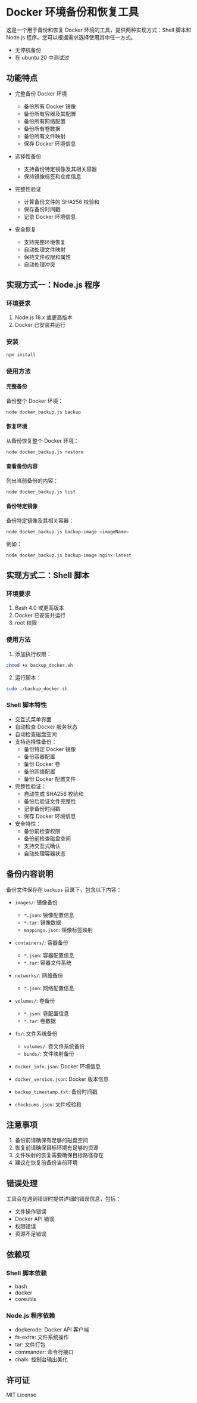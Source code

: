 # Docker 环境备份和恢复工具

这是一个用于备份和恢复 Docker 环境的工具，提供两种实现方式：Shell 脚本和 Node.js 程序。您可以根据需求选择使用其中任一方式。

- 无停机备份
- 在 ubuntu 20 中测试过

## 功能特点

- 完整备份 Docker 环境
  - 备份所有 Docker 镜像
  - 备份所有容器及其配置
  - 备份所有网络配置
  - 备份所有卷数据
  - 备份所有文件映射
  - 保存 Docker 环境信息

- 选择性备份
  - 支持备份特定镜像及其相关容器
  - 保持镜像标签和仓库信息

- 完整性验证
  - 计算备份文件的 SHA256 校验和
  - 保存备份时间戳
  - 记录 Docker 环境信息

- 安全恢复
  - 支持完整环境恢复
  - 自动处理文件映射
  - 保持文件权限和属性
  - 自动处理冲突

## 实现方式一：Node.js 程序

### 环境要求

1. Node.js 18.x 或更高版本
2. Docker 已安装并运行

### 安装

```bash
npm install
```

### 使用方法

#### 完整备份

备份整个 Docker 环境：
```bash
node docker_backup.js backup
```

#### 恢复环境

从备份恢复整个 Docker 环境：
```bash
node docker_backup.js restore
```

#### 查看备份内容

列出当前备份的内容：
```bash
node docker_backup.js list
```

#### 备份特定镜像

备份特定镜像及其相关容器：
```bash
node docker_backup.js backup-image <imageName>
```
例如：
```bash
node docker_backup.js backup-image nginx:latest
```


## 实现方式二：Shell 脚本

### 环境要求

1. Bash 4.0 或更高版本
2. Docker 已安装并运行
3. root 权限

### 使用方法

1. 添加执行权限：
```bash
chmod +x backup_docker.sh
```

2. 运行脚本：
```bash
sudo ./backup_docker.sh
```

### Shell 脚本特性

- 交互式菜单界面
- 自动检查 Docker 服务状态
- 自动检查磁盘空间
- 支持选择性备份：
  - 备份特定 Docker 镜像
  - 备份容器配置
  - 备份 Docker 卷
  - 备份网络配置
  - 备份 Docker 配置文件
- 完整性验证：
  - 自动生成 SHA256 校验和
  - 备份后验证文件完整性
  - 记录备份时间戳
  - 保存 Docker 环境信息
- 安全特性：
  - 备份前检查权限
  - 备份前检查磁盘空间
  - 支持交互式确认
  - 自动处理容器状态

## 备份内容说明

备份文件保存在 `backups` 目录下，包含以下内容：

- `images/`: 镜像备份
  - `*.json`: 镜像配置信息
  - `*.tar`: 镜像数据
  - `mappings.json`: 镜像标签映射

- `containers/`: 容器备份
  - `*.json`: 容器配置信息
  - `*.tar`: 容器文件系统

- `networks/`: 网络备份
  - `*.json`: 网络配置信息

- `volumes/`: 卷备份
  - `*.json`: 卷配置信息
  - `*.tar`: 卷数据

- `fs/`: 文件系统备份
  - `volumes/`: 卷文件系统备份
  - `binds/`: 文件映射备份

- `docker_info.json`: Docker 环境信息
- `docker_version.json`: Docker 版本信息
- `backup_timestamp.txt`: 备份时间戳
- `checksums.json`: 文件校验和

## 注意事项

1. 备份前请确保有足够的磁盘空间
2. 恢复前请确保目标环境有足够的资源
3. 文件映射的恢复需要确保目标路径存在
4. 建议在恢复前备份当前环境

## 错误处理

工具会在遇到错误时提供详细的错误信息，包括：
- 文件操作错误
- Docker API 错误
- 权限错误
- 资源不足错误

## 依赖项

### Shell 脚本依赖
- bash
- docker
- coreutils

### Node.js 程序依赖
- dockerode: Docker API 客户端
- fs-extra: 文件系统操作
- tar: 文件打包
- commander: 命令行接口
- chalk: 控制台输出美化

## 许可证

MIT License

